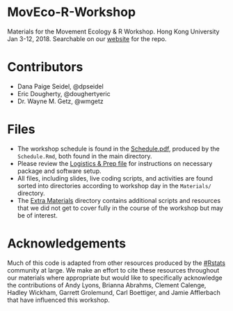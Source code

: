 # MovEco-R-Workshop
Materials for the Movement Ecology &amp; R Workshop. Hong Kong University Jan 3-12, 2018. Searchable on our [website](http://dpseidel.github.io/MovEco-R-Workshop) for the repo.

# Contributors
- Dana Paige Seidel, @dpseidel
- Eric Dougherty, @doughertyeric
- Dr. Wayne M. Getz, @wmgetz

# Files
- The workshop schedule is found in the [Schedule.pdf](https://github.com/dpseidel/MovEco-R-Workshop/blob/master/Schedule.pdf), produced by the `Schedule.Rmd`, both found in the main directory. 
- Please review the [Logistics & Prep file](https://github.com/dpseidel/MovEco-R-Workshop/blob/master/Logistics_Prep.md) for instructions on necessary package and software setup. 
- All files, including slides, live coding scripts, and activities are found sorted into directories according to workshop day in the `Materials/` directory.
- The [Extra Materials](https://github.com/dpseidel/MovEco-R-Workshop/tree/master/Materials/Extra%20Materials/) directory contains additional scripts and resources that we did not get to cover fully in the course of the workshop but may be of interest. 

# Acknowledgements
Much of this code is adapted from other resources produced by the [#Rstats](https://twitter.com/search?q=%23rstats&src=typd) community at large. We make an effort to cite these resources throughout our materials where appropriate but would like to specifically acknowledge the contributions of Andy Lyons, Brianna Abrahms, Clement Calenge, Hadley Wickham, Garrett Grolemund, Carl Boettiger, and Jamie Afflerbach that have influenced this workshop. 

